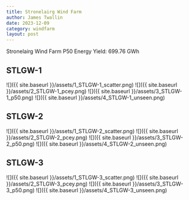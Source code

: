 ```yaml
---
title: Stronelairg Wind Farm
author: James Twallin
date: 2023-12-09
category: windfarm
layout: post
---
```

Stronelairg Wind Farm P50 Energy Yield: 699.76 GWh

STLGW-1
-------------
![]({{ site.baseurl }}/assets/1_STLGW-1_scatter.png)
![]({{ site.baseurl }}/assets/2_STLGW-1_pcey.png)
![]({{ site.baseurl }}/assets/3_STLGW-1_p50.png)
![]({{ site.baseurl }}/assets/4_STLGW-1_unseen.png)

STLGW-2
-------------
![]({{ site.baseurl }}/assets/1_STLGW-2_scatter.png)
![]({{ site.baseurl }}/assets/2_STLGW-2_pcey.png)
![]({{ site.baseurl }}/assets/3_STLGW-2_p50.png)
![]({{ site.baseurl }}/assets/4_STLGW-2_unseen.png)

STLGW-3
-------------
![]({{ site.baseurl }}/assets/1_STLGW-3_scatter.png)
![]({{ site.baseurl }}/assets/2_STLGW-3_pcey.png)
![]({{ site.baseurl }}/assets/3_STLGW-3_p50.png)
![]({{ site.baseurl }}/assets/4_STLGW-3_unseen.png)

